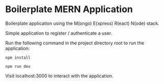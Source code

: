 # Boilerplate MERN Application

Boilerplate application using the M(ongo) E(xpress) R(eact) N(ode) stack.

Simple application to register / authenticate a user.

Run the following command in the project directory root to run the application:

`npm install`

`npm run dev`

Visit localhost:3000 to interact with the application.
